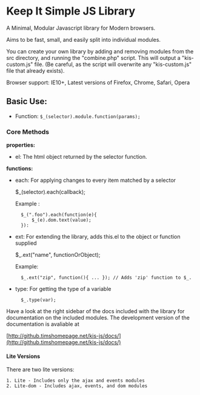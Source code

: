 # Keep It Simple JS Library #

A Minimal, Modular Javascript library for Modern browsers.

Aims to be fast, small, and easily split into individual modules.

You can create your own library by adding and removing modules from the
src directory, and running the "combine.php" script. This will output a
"kis-custom.js" file. (Be careful, as the script will overwrite any "kis-custom.js"
file that already exists).

Browser support: IE10+, Latest versions of Firefox, Chrome, Safari, Opera

## Basic Use: ##

* Function:	`$_(selector).module.function(params);`

### Core Methods  ###

**properties:**

* el: The html object returned by the selector function.

**functions:**

* each: For applying changes to every item matched by a selector

	$_(selector).each(callback);

	Example :

		$_(".foo").each(function(e){
			$_(e).dom.text(value);
		}):

* ext: For extending the library, adds this.el to the object or function supplied

	$_.ext("name", functionOrObject);

	Example:

		$_.ext("zip", function(){ ... }); // Adds 'zip' function to $_.

* type: For getting the type of a variable

		$_.type(var);


Have a look at the right sidebar of the docs included with the library for documentation on the included modules. The development version of the documentation is avaliable at

[http://github.timshomepage.net/kis-js/docs/](http://github.timshomepage.net/kis-js/docs/)

#### Lite Versions ####

There are two lite versions:

	1. Lite - Includes only the ajax and events modules
	2. Lite-dom - Includes ajax, events, and dom modules







